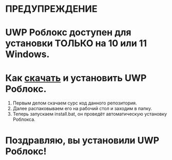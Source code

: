 # **ПРЕДУПРЕЖДЕНИЕ**
# UWP Роблокс доступен для установки ТОЛЬКО на 10 или 11 Windows.
# Как [скачать]([https://github.com/irfirf123/MSRBInstall/archive/refs/heads/main.zip](url)) и установить UWP Роблокс.
1. Первым делом скачаем сурс код данного репозитория.
2. Далее распаковываем его на рабочий стол и заходим в папку.
3. Теперь запускаем install.bat, он проведёт автоматическую установку Роблокса.
# Поздравляю, вы установили UWP Роблокс!
